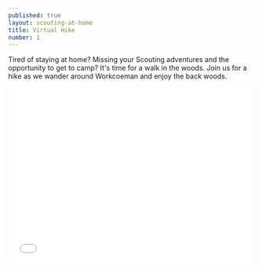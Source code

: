```yaml
---
published: true
layout: scouting-at-home
title: Virtual Hike
number: 1
---
```


Tired of staying at home? Missing your Scouting adventures and the opportunity to get to camp? It's time for a walk in the woods. Join us for a hike as we wander around Workcoeman and enjoy the back woods.

<iframe style="max-width: 640px; width: 100%; height: 360px; border: none;" src="//www.youtube-nocookie.com/embed/rWMMpiAZxe0" allowfullscreen></iframe>

